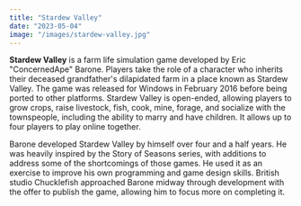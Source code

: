```yaml
---
title: "Stardew Valley"
date: "2023-05-04"
image: "/images/stardew-valley.jpg"
---
```


**Stardew Valley** is a farm life simulation game developed by Eric "ConcernedApe" Barone. Players take the role of a character who inherits their deceased grandfather's dilapidated farm in a place known as Stardew Valley. The game was released for Windows in February 2016 before being ported to other platforms. Stardew Valley is open-ended, allowing players to grow crops, raise livestock, fish, cook, mine, forage, and socialize with the townspeople, including the ability to marry and have children. It allows up to four players to play online together.

Barone developed Stardew Valley by himself over four and a half years. He was heavily inspired by the Story of Seasons series, with additions to address some of the shortcomings of those games. He used it as an exercise to improve his own programming and game design skills. British studio Chucklefish approached Barone midway through development with the offer to publish the game, allowing him to focus more on completing it.
